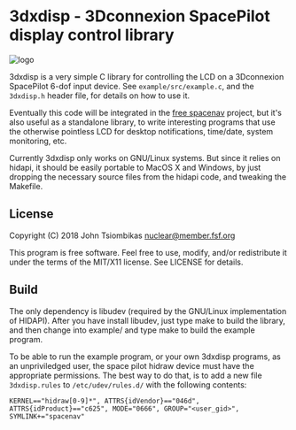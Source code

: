 3dxdisp - 3Dconnexion SpacePilot display control library
========================================================

![logo](http://nuclear.mutantstargoat.com/sw/misc/3dxdisp-512.jpg)

3dxdisp is a very simple C library for controlling the LCD on a 3Dconnexion
SpacePilot 6-dof input device. See `example/src/example.c`, and the `3dxdisp.h`
header file, for details on how to use it.

Eventually this code will be integrated in the [free spacenav](http://spacenav.sourceforge.net)
project, but it's also useful as a standalone library, to write interesting
programs that use the otherwise pointless LCD for desktop notifications,
time/date, system monitoring, etc.

Currently 3dxdisp only works on GNU/Linux systems. But since it relies on
hidapi, it should be easily portable to MacOS X and Windows, by just dropping
the necessary source files from the hidapi code, and tweaking the Makefile.

License
-------
Copyright (C) 2018 John Tsiombikas <nuclear@member.fsf.org>

This program is free software. Feel free to use, modify, and/or redistribute it
under the terms of the MIT/X11 license. See LICENSE for details.

Build
-----
The only dependency is libudev (required by the GNU/Linux implementation of
HIDAPI). After you have install libudev, just type make to build the library,
and then change into example/ and type make to build the example program.

To be able to run the example program, or your own 3dxdisp programs, as an
unpriviledged user, the space pilot hidraw device must have the appropriate
permissions. The best way to do that, is to add a new file `3dxdisp.rules` to
`/etc/udev/rules.d/` with the following contents:

    KERNEL=="hidraw[0-9]*", ATTRS{idVendor}=="046d", ATTRS{idProduct}=="c625", MODE="0666", GROUP="<user_gid>", SYMLINK+="spacenav"


